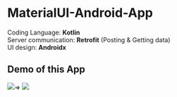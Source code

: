# MaterialUI-Android-App
Coding Language: <strong>Kotlin</strong> <br/>
Server communication: <strong>Retrofit</strong> (Posting & Getting data) <br/>
UI design: <strong>Androidx</strong> <br/>

## Demo of this App<br/>
![](images/Gifs/20200210_172609.gif)=>
![](images/Gifs/20200210_162024.gif)
